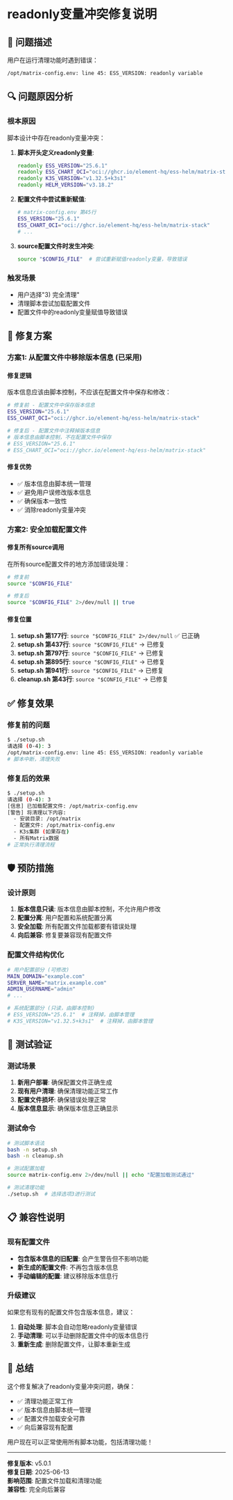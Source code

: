 # readonly变量冲突修复说明

## 🚨 **问题描述**

用户在运行清理功能时遇到错误：
```bash
/opt/matrix-config.env: line 45: ESS_VERSION: readonly variable
```

## 🔍 **问题原因分析**

### **根本原因**
脚本设计中存在readonly变量冲突：

1. **脚本开头定义readonly变量**:
   ```bash
   readonly ESS_VERSION="25.6.1"
   readonly ESS_CHART_OCI="oci://ghcr.io/element-hq/ess-helm/matrix-stack"
   readonly K3S_VERSION="v1.32.5+k3s1"
   readonly HELM_VERSION="v3.18.2"
   ```

2. **配置文件中尝试重新赋值**:
   ```bash
   # matrix-config.env 第45行
   ESS_VERSION="25.6.1"
   ESS_CHART_OCI="oci://ghcr.io/element-hq/ess-helm/matrix-stack"
   # ...
   ```

3. **source配置文件时发生冲突**:
   ```bash
   source "$CONFIG_FILE"  # 尝试重新赋值readonly变量，导致错误
   ```

### **触发场景**
- 用户选择"3) 完全清理"
- 清理脚本尝试加载配置文件
- 配置文件中的readonly变量赋值导致错误

## 🔧 **修复方案**

### **方案1: 从配置文件中移除版本信息 (已采用)**

#### **修复逻辑**
版本信息应该由脚本控制，不应该在配置文件中保存和修改：

```bash
# 修复前 - 配置文件中保存版本信息
ESS_VERSION="25.6.1"
ESS_CHART_OCI="oci://ghcr.io/element-hq/ess-helm/matrix-stack"

# 修复后 - 配置文件中注释掉版本信息
# 版本信息由脚本控制，不在配置文件中保存
# ESS_VERSION="25.6.1"
# ESS_CHART_OCI="oci://ghcr.io/element-hq/ess-helm/matrix-stack"
```

#### **修复优势**
- ✅ 版本信息由脚本统一管理
- ✅ 避免用户误修改版本信息
- ✅ 确保版本一致性
- ✅ 消除readonly变量冲突

### **方案2: 安全加载配置文件**

#### **修复所有source调用**
在所有source配置文件的地方添加错误处理：

```bash
# 修复前
source "$CONFIG_FILE"

# 修复后
source "$CONFIG_FILE" 2>/dev/null || true
```

#### **修复位置**
1. **setup.sh 第177行**: `source "$CONFIG_FILE" 2>/dev/null` ✅ 已正确
2. **setup.sh 第437行**: `source "$CONFIG_FILE"` → 已修复
3. **setup.sh 第797行**: `source "$CONFIG_FILE"` → 已修复
4. **setup.sh 第895行**: `source "$CONFIG_FILE"` → 已修复
5. **setup.sh 第941行**: `source "$CONFIG_FILE"` → 已修复
6. **cleanup.sh 第43行**: `source "$CONFIG_FILE"` → 已修复

## ✅ **修复效果**

### **修复前的问题**
```bash
$ ./setup.sh
请选择 (0-4): 3
/opt/matrix-config.env: line 45: ESS_VERSION: readonly variable
# 脚本中断，清理失败
```

### **修复后的效果**
```bash
$ ./setup.sh
请选择 (0-4): 3
[信息] 已加载配置文件: /opt/matrix-config.env
[警告] 将清理以下内容:
  - 安装目录: /opt/matrix
  - 配置文件: /opt/matrix-config.env
  - K3s集群 (如果存在)
  - 所有Matrix数据
# 正常执行清理流程
```

## 🛡️ **预防措施**

### **设计原则**
1. **版本信息只读**: 版本信息由脚本控制，不允许用户修改
2. **配置分离**: 用户配置和系统配置分离
3. **安全加载**: 所有配置文件加载都要有错误处理
4. **向后兼容**: 修复要兼容现有配置文件

### **配置文件结构优化**
```bash
# 用户配置部分 (可修改)
MAIN_DOMAIN="example.com"
SERVER_NAME="matrix.example.com"
ADMIN_USERNAME="admin"
# ...

# 系统配置部分 (只读，由脚本控制)
# ESS_VERSION="25.6.1"  # 注释掉，由脚本管理
# K3S_VERSION="v1.32.5+k3s1"  # 注释掉，由脚本管理
```

## 🧪 **测试验证**

### **测试场景**
1. **新用户部署**: 确保配置文件正确生成
2. **现有用户清理**: 确保清理功能正常工作
3. **配置文件损坏**: 确保错误处理正常
4. **版本信息显示**: 确保版本信息正确显示

### **测试命令**
```bash
# 测试脚本语法
bash -n setup.sh
bash -n cleanup.sh

# 测试配置加载
source matrix-config.env 2>/dev/null || echo "配置加载测试通过"

# 测试清理功能
./setup.sh  # 选择选项3进行测试
```

## 📋 **兼容性说明**

### **现有配置文件**
- **包含版本信息的旧配置**: 会产生警告但不影响功能
- **新生成的配置文件**: 不再包含版本信息
- **手动编辑的配置**: 建议移除版本信息行

### **升级建议**
如果您有现有的配置文件包含版本信息，建议：

1. **自动处理**: 脚本会自动忽略readonly变量错误
2. **手动清理**: 可以手动删除配置文件中的版本信息行
3. **重新生成**: 删除配置文件，让脚本重新生成

## 🎯 **总结**

这个修复解决了readonly变量冲突问题，确保：
- ✅ 清理功能正常工作
- ✅ 版本信息由脚本统一管理
- ✅ 配置文件加载安全可靠
- ✅ 向后兼容现有配置

用户现在可以正常使用所有脚本功能，包括清理功能！

---

**修复版本**: v5.0.1  
**修复日期**: 2025-06-13  
**影响范围**: 配置文件加载和清理功能  
**兼容性**: 完全向后兼容
